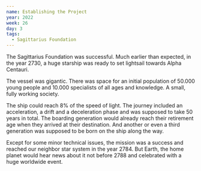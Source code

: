 ```yaml
---
name: Establishing the Project
year: 2022
week: 26
day: 3
tags:
  - Sagittarius Foundation
---
```


The Sagittarius Foundation was successful. Much earlier than expected, in the
year 2730, a huge starship was ready to set lightsail towards Alpha Centauri.

The vessel was gigantic. There was space for an initial population of 50.000
young people and 10.000 specialists of all ages and knowledge. A small, fully
working society.

The ship could reach 8% of the speed of light. The journey included an
acceleration, a drift and a deceleration phase and was supposed to take 50 years
in total. The boarding generation would already reach their retirement age when
they arrived at their destination. And another or even a third generation was
supposed to be born on the ship along the way.

Except for some minor technical issues, the mission was a success and reached
our neighbor star system in the year 2784. But Earth, the home planet would hear
news about it not before 2788 and celebrated with a huge worldwide event.
